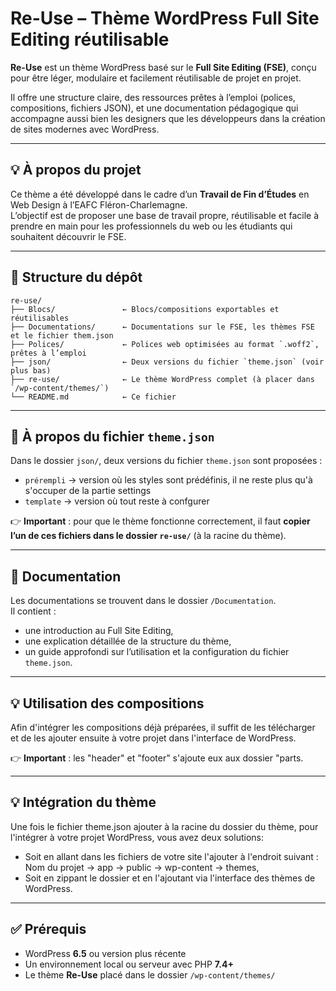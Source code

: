 
# Re-Use – Thème WordPress Full Site Editing réutilisable

**Re-Use** est un thème WordPress basé sur le **Full Site Editing (FSE)**, conçu pour être léger, modulaire et facilement réutilisable de projet en projet.

Il offre une structure claire, des ressources prêtes à l’emploi (polices, compositions, fichiers JSON), et une documentation pédagogique qui accompagne aussi bien les designers que les développeurs dans la création de sites modernes avec WordPress.

---

## 💡 À propos du projet

Ce thème a été développé dans le cadre d’un **Travail de Fin d’Études** en Web Design à l’EAFC Fléron-Charlemagne.  
L’objectif est de proposer une base de travail propre, réutilisable et facile à prendre en main pour les professionnels du web ou les étudiants qui souhaitent découvrir le FSE.

---

## 📁 Structure du dépôt

```
re-use/
├── Blocs/               ← Blocs/compositions exportables et réutilisables
├── Documentations/      ← Documentations sur le FSE, les thèmes FSE et le fichier them.json
├── Polices/             ← Polices web optimisées au format `.woff2`, prêtes à l’emploi
├── json/                ← Deux versions du fichier `theme.json` (voir plus bas)
├── re-use/              ← Le thème WordPress complet (à placer dans `/wp-content/themes/`)
└── README.md            ← Ce fichier
```

---

## 🔧 À propos du fichier `theme.json`

Dans le dossier `json/`, deux versions du fichier `theme.json` sont proposées :

- `prérempli` → version où les styles sont prédéfinis, il ne reste plus qu'à s'occuper de la partie settings  
- `template` → version où tout reste à confgurer

👉 **Important** : pour que le thème fonctionne correctement, il faut **copier l’un de ces fichiers dans le dossier `re-use/`** (à la racine du thème).

---

## 📝 Documentation

Les documentations se trouvent dans le dossier `/Documentation`.  
Il contient :
- une introduction au Full Site Editing,
- une explication détaillée de la structure du thème,
- un guide approfondi sur l’utilisation et la configuration du fichier `theme.json`.

---

## 💡 Utilisation des compositions

Afin d'intégrer les compositions déjà préparées, il suffit de les télécharger et de les ajouter ensuite à votre projet dans l'interface de WordPress.

👉 **Important** : les "header" et "footer" s'ajoute eux aux dossier "parts. 

---

## 💡 Intégration du thème

Une fois le fichier theme.json ajouter à la racine du dossier du thème, pour l'intégrer à votre projet WordPress, vous avez deux solutions:
- Soit en allant dans les fichiers de votre site l'ajouter à l'endroit suivant : Nom du projet -> app -> public -> wp-content -> themes,
- Soit en zippant le dossier et en l'ajoutant via l'interface des thèmes de WordPress.

---

## ✅ Prérequis

- WordPress **6.5** ou version plus récente  
- Un environnement local ou serveur avec PHP **7.4+**  
- Le thème **Re-Use** placé dans le dossier `/wp-content/themes/`
